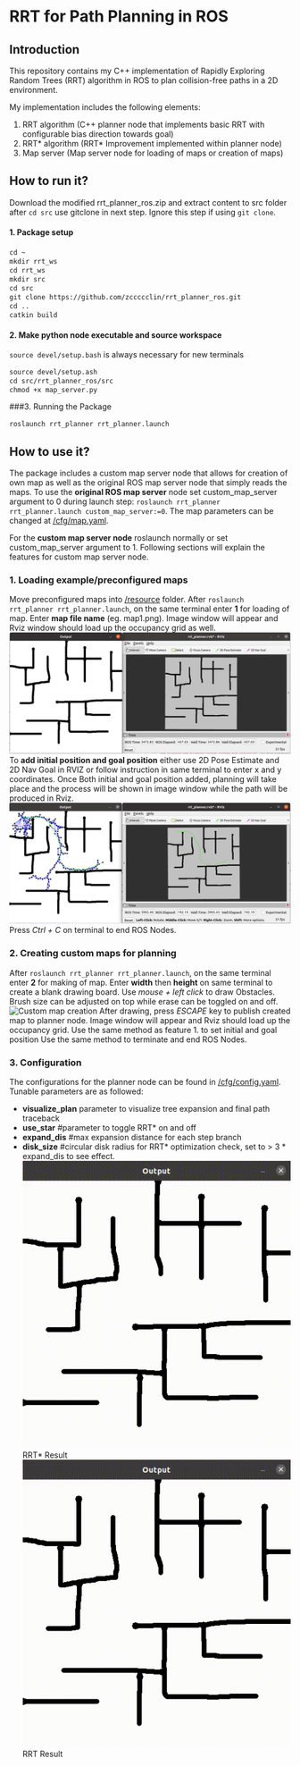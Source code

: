 # RRT for Path Planning in ROS

## Introduction
This repository contains my C++ implementation of Rapidly Exploring Random Trees (RRT) algorithm in ROS to plan collision-free paths in a 2D environment.

My implementation includes the following elements:
1. RRT algorithm (C++ planner node that implements basic RRT with configurable bias direction towards goal)
2. RRT* algorithm (RRT* Improvement implemented within planner node)
3. Map server (Map server node for loading of maps or creation of maps)

## How to run it?
Download the modified rrt_planner_ros.zip and extract content to src folder after `cd src` use gitclone in next step. Ignore this step if using `git clone`.
#### 1. Package setup
```
cd ~
mkdir rrt_ws
cd rrt_ws
mkdir src
cd src
git clone https://github.com/zccccclin/rrt_planner_ros.git  
cd ..
catkin build
```
#### 2. Make python node executable and source workspace
`source devel/setup.bash` is always necessary for new terminals
```
source devel/setup.ash
cd src/rrt_planner_ros/src
chmod +x map_server.py
```
###3. Running the Package
```
roslaunch rrt_planner rrt_planner.launch
```
## How to use it?
The package includes a custom map server node that allows for creation of own map as well as the original ROS map server node that simply reads the maps.
To use the **original ROS map server** node set custom_map_server argument to 0 during launch step: `roslaunch rrt_planner rrt_planner.launch custom_map_server:=0`. The map parameters can be changed at [/cfg/map.yaml](https://github.com/zccccclin/rrt_planner_ros/blob/473e0e9d37aec447e17b8709e759ba014eef21f4/cfg/map.yaml).

For the **custom map server node** roslaunch normally or set custom_map_server argument to 1. Following sections will explain the features for custom map server node.
### 1. Loading example/preconfigured maps
Move preconfigured maps into [/resource](https://github.com/zccccclin/rrt_planner_ros/tree/main/resources) folder.
After `roslaunch rrt_planner rrt_planner.launch`, on the same terminal enter **1** for loading of map.
Enter **map file name** (eg. map1.png). Image window will appear and Rviz window should load up the occupancy grid as well.
![Loaded images](https://github.com/zccccclin/rrt_planner_ros/blob/eca1040a989f796766302cef5ad7ce52150e04a6/README_img/load.png)
To **add initial position and goal position** either use 2D Pose Estimate and 2D Nav Goal in RVIZ or follow instruction in same terminal to enter x and y coordinates.
Once Both initial and goal position added, planning will take place and the process will be shown in image window while the path will be produced in Rviz.
![Finished image](https://github.com/zccccclin/rrt_planner_ros/blob/39849a9d8c0d3dbafb9244685aad7f4d677e35a0/README_img/finished.png)
Press *Ctrl + C* on terminal to end ROS Nodes.
### 2. Creating custom maps for planning
After `roslaunch rrt_planner rrt_planner.launch`, on the same terminal enter **2** for making of map.
Enter **width** then **height** on same terminal to create a blank drawing board. 
Use *mouse + left click* to draw Obstacles. Brush size can be adjusted on top while erase can be toggled on and off.
![Custom map creation]()
After drawing, press *ESCAPE* key to publish created map to planner node. Image window will appear and Rviz should load up the occupancy grid.
Use the same method as feature 1. to set initial and goal position
Use the same method to terminate and end ROS Nodes.
### 3. Configuration
The configurations for the planner node can be found in [/cfg/config.yaml](https://github.com/zccccclin/rrt_planner_ros/blob/39849a9d8c0d3dbafb9244685aad7f4d677e35a0/cfg/config.yaml). 
Tunable parameters are as followed:
- **visualize_plan** parameter to visualize tree expansion and final path traceback    
- **use_star** #parameter to toggle RRT* on and off
- **expand_dis** #max expansion distance for each step branch
- **disk_size** #circular disk radius for RRT* optimization check, set to > 3 * expand_dis to see effect.
![RRT*](https://github.com/zccccclin/rrt_planner_ros/blob/da611ff83f23418d456d1b5d76abd773489f2f90/README_img/RRT*.gif) RRT* Result
![RRT](https://github.com/zccccclin/rrt_planner_ros/blob/da611ff83f23418d456d1b5d76abd773489f2f90/README_img/RRT.gif) RRT Result
